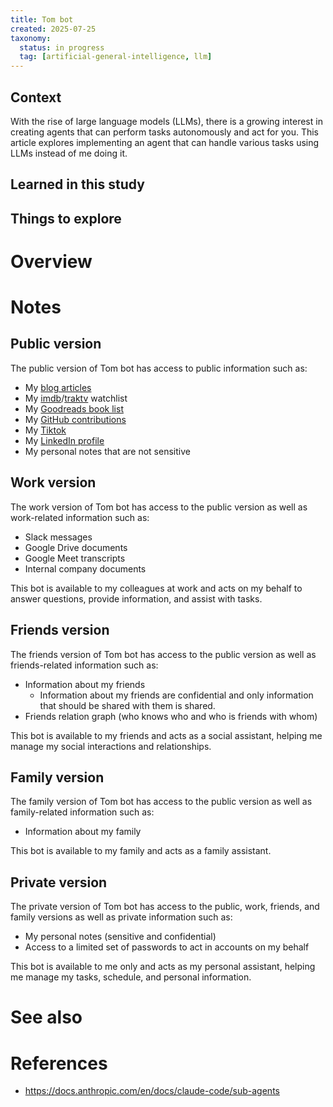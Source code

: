```yaml
---
title: Tom bot
created: 2025-07-25
taxonomy:
  status: in progress
  tag: [artificial-general-intelligence, llm]
---
```


## Context

With the rise of large language models (LLMs), there is a growing interest in creating agents that can perform tasks autonomously and act for you.
This article explores implementing an agent that can handle various tasks using LLMs instead of me doing it.

## Learned in this study

## Things to explore

# Overview

# Notes
## Public version
The public version of Tom bot has access to public information such as:

* My [blog articles](https://blog.tomrochette.com/)
* My [imdb](https://www.imdb.com/user/ur23184572/)/[traktv](https://trakt.tv/users/tomzx) watchlist
* My [Goodreads book list](https://www.goodreads.com/user/show/7202045-tom-r)
* My [GitHub contributions](https://github.com/tomzx)
* My [Tiktok](https://www.tiktok.com/@tomzxor)
* My [LinkedIn profile](https://www.linkedin.com/in/tomrochette/)
* My personal notes that are not sensitive

## Work version
The work version of Tom bot has access to the public version as well as work-related information such as:

* Slack messages
* Google Drive documents
* Google Meet transcripts
* Internal company documents

This bot is available to my colleagues at work and acts on my behalf to answer questions, provide information, and assist with tasks.

## Friends version
The friends version of Tom bot has access to the public version as well as friends-related information such as:

* Information about my friends
  * Information about my friends are confidential and only information that should be shared with them is shared.
* Friends relation graph (who knows who and who is friends with whom)

This bot is available to my friends and acts as a social assistant, helping me manage my social interactions and relationships.

## Family version
The family version of Tom bot has access to the public version as well as family-related information such as:

* Information about my family

This bot is available to my family and acts as a family assistant.

## Private version
The private version of Tom bot has access to the public, work, friends, and family versions as well as private information such as:

* My personal notes (sensitive and confidential)
* Access to a limited set of passwords to act in accounts on my behalf

This bot is available to me only and acts as my personal assistant, helping me manage my tasks, schedule, and personal information.

# See also

# References
* https://docs.anthropic.com/en/docs/claude-code/sub-agents
